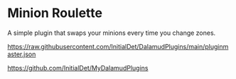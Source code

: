 # Minion Roulette
A simple plugin that swaps your minions every time you change zones.

https://raw.githubusercontent.com/InitialDet/DalamudPlugins/main/pluginmaster.json

https://github.com/InitialDet/MyDalamudPlugins

